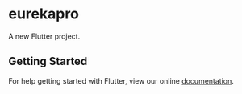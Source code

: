 # eurekapro

A new Flutter project.

## Getting Started

For help getting started with Flutter, view our online
[documentation](https://flutter.io/).
